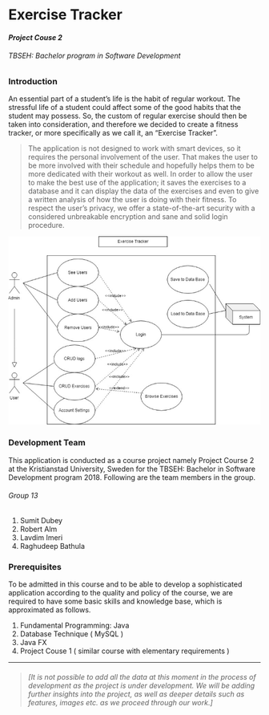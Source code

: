 # Exercise Tracker

#### *Project Couse 2*

###### *TBSEH: Bachelor program in Software Development*

### Introduction

 An essential part of a student’s life is the habit of regular workout. The stressful life of a student could affect some of the good habits that the student may possess. So, the custom of regular exercise should then be taken into consideration, and therefore we decided to create a fitness tracker, or more specifically as we call it, an “Exercise Tracker”. 

> The application is not designed to work with smart devices, so it requires the personal involvement of the user. That makes the user to be more involved with their schedule and hopefully helps them to be more dedicated with their workout as well. In order to allow the user to make the best use of the application; it saves the exercises to a database and it can display the data of the exercises and even to give a written analysis of how the user is doing with their fitness. To respect the user’s privacy, we offer a state-of-the-art security with a considered unbreakable encryption and sane and solid login procedure.
>

![Exercise Tracker Application Diagram](https://raw.githubusercontent.com/Exarchias/pc2group13ExerciseTracker/master/Untitled%20Diagram%20(1).jpg?token=ADzo6cxSyfB3xyncA5LUBx4wWqaCzL1Xks5cwFxSwA%3D%3D)

### Development Team

This application is conducted as a course project namely Project Course 2 at the Kristianstad University, Sweden for the TBSEH: Bachelor in Software Development program 2018. Following are the team members in the group. 

###### Group 13

1. Sumit Dubey
2. Robert Alm
3. Lavdim Imeri
4. Raghudeep Bathula 

### Prerequisites

To be admitted in this course and to be able to develop a sophisticated application according to the quality and policy of the course, we are required to have some basic skills and knowledge base, which is approximated as follows. 

1. Fundamental Programming: Java
2. Database Technique ( MySQL )
3. Java FX
4. Project Couse 1 ( similar course with elementary requirements )

------



> ###### *[It is not possible to add all the data at this moment in the process of development as the project is under development. We will be adding further insights into the project, as well as deeper details such as features, images etc. as we proceed through our work.]*
>